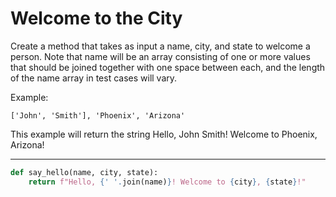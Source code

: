 # Welcome to the City

Create a method that takes as input a name, city, and state to welcome a person. Note that name will be an array consisting of one or more values that should be joined together with one space between each, and the length of the name array in test cases will vary.

Example:

```
['John', 'Smith'], 'Phoenix', 'Arizona'
```
This example will return the string Hello, John Smith! Welcome to Phoenix, Arizona!

---

```py
def say_hello(name, city, state):
    return f"Hello, {' '.join(name)}! Welcome to {city}, {state}!"
```
